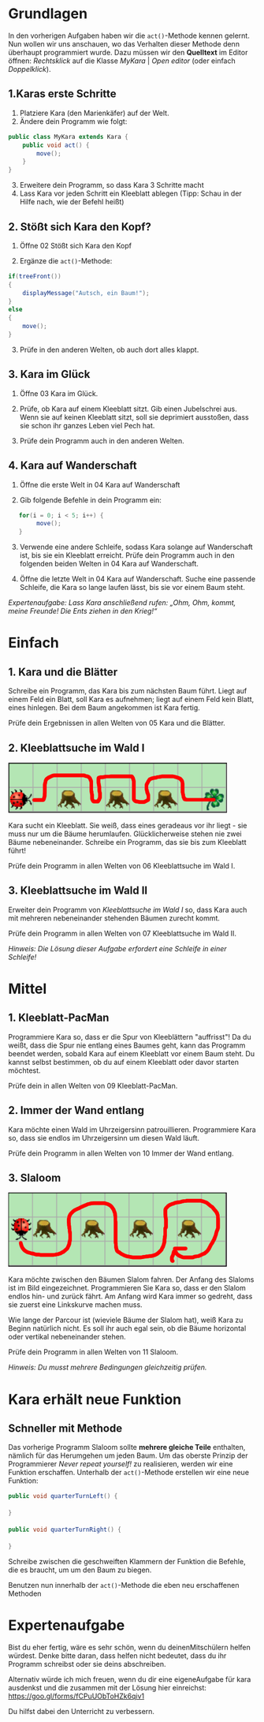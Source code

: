 # Grundlagen

In den vorherigen Aufgaben haben wir die `act()`-Methode kennen gelernt. Nun wollen wir uns anschauen, wo das Verhalten dieser Methode denn überhaupt programmiert wurde. Dazu müssen wir den **Quelltext** im Editor öffnen: *Rechtsklick* auf die Klasse *MyKara* | *Open editor* (oder einfach *Doppelklick*).

## 1.Karas erste Schritte

1. Platziere Kara (den Marienkäfer) auf der Welt.
2. Ändere dein Programm wie folgt:
```java
public class MyKara extends Kara {	
	public void act() {
		move();
	}
}
```
3. Erweitere dein Programm, so dass Kara 3 Schritte macht
4. Lass Kara vor jeden Schritt ein Kleeblatt ablegen (Tipp: Schau in der Hilfe nach, wie der Befehl heißt)


 

## 2. Stößt sich Kara den Kopf?

1. Öffne 02 Stößt sich Kara den Kopf

2. Ergänze die `act()`-Methode:


```java
if(treeFront()) 
{
	displayMessage("Autsch, ein Baum!");
} 
else 
{
	move();
}
```

3. Prüfe in den anderen Welten, ob auch dort alles klappt.


 

## 3. Kara im Glück

1. Öffne 03 Kara im Glück.

2. Prüfe, ob Kara auf einem Kleeblatt sitzt. Gib einen Jubelschrei aus. Wenn sie auf keinen Kleeblatt sitzt, soll sie deprimiert ausstoßen, dass sie schon ihr ganzes Leben viel Pech hat.

3. Prüfe dein Programm auch in den anderen Welten.


 

## 4. Kara auf Wanderschaft

1. Öffne die erste Welt in 04 Kara auf Wanderschaft 

2. Gib folgende Befehle in dein Programm ein:

```java
   for(i = 0; i < 5; i++) {
        move();
   }
```

3. Verwende eine andere Schleife, sodass Kara solange auf Wanderschaft ist, bis sie ein Kleeblatt erreicht. Prüfe dein Programm auch in den folgenden beiden Welten in 04 Kara auf Wanderschaft.

4. Öffne die letzte Welt in 04 Kara auf Wanderschaft. Suche eine passende Schleife, die Kara so lange laufen lässt, bis sie vor einem Baum steht.

*Expertenaufgabe: Lass Kara anschließend rufen: „Ohm, Ohm, kommt, meine Freunde! Die Ents ziehen in den Krieg!“*

 

# Einfach

## 1. Kara und die Blätter

Schreibe ein Programm, das Kara bis zum nächsten Baum führt. Liegt auf einem Feld ein Blatt, soll Kara es aufnehmen; liegt auf einem Feld kein Blatt, eines hinlegen. Bei dem Baum angekommen ist Kara fertig. 

Prüfe dein Ergebnissen in allen Welten von 05 Kara und die Blätter.



## 2. Kleeblattsuche im Wald I

![ohne-variabeln-06](img/ohne-variabeln-06.png)

Kara sucht ein Kleeblatt. Sie weiß, dass eines geradeaus vor ihr liegt - sie muss nur um die Bäume herumlaufen. Glücklicherweise stehen nie zwei Bäume nebeneinander. Schreibe ein Programm, das sie bis zum Kleeblatt führt!

Prüfe dein Programm in allen Welten von 06 Kleeblattsuche im Wald I.



## 3. Kleeblattsuche im Wald II

Erweiter dein Programm von *Kleeblattsuche im Wald I* so, dass Kara auch mit mehreren nebeneinander stehenden Bäumen zurecht kommt. 

Prüfe dein Programm in allen Welten von 07 Kleeblattsuche im Wald II.

*Hinweis: Die Lösung dieser Aufgabe erfordert eine Schleife in einer Schleife!* 




# Mittel

## 1. Kleeblatt-PacMan
Programmiere Kara so, dass er die Spur von Kleeblättern "auffrisst"! Da du weißt, dass die Spur nie entlang eines Baumes geht, kann das Programm beendet werden, sobald Kara auf einem Kleeblatt vor einem Baum steht. Du kannst selbst bestimmen, ob du auf einem Kleeblatt oder davor starten möchtest.

Prüfe dein in allen Welten von 09 Kleeblatt-PacMan.

## 2. Immer der Wand entlang
Kara möchte einen Wald im Uhrzeigersinn patrouillieren. Programmiere Kara so, dass sie endlos im Uhrzeigersinn um diesen Wald läuft.

Prüfe dein Programm in allen Welten von 10 Immer der Wand entlang.

## 3. Slaloom
![ohne-variabeln-11](img/ohne-variabeln-11.png)

Kara möchte zwischen den Bäumen Slalom fahren. Der Anfang des Slaloms ist im Bild eingezeichnet. Programmieren Sie Kara so, dass er den Slalom endlos hin- und zurück fährt. Am Anfang wird Kara immer so gedreht, dass sie zuerst eine Linkskurve machen muss.

Wie lange der Parcour ist (wieviele Bäume der Slalom hat), weiß Kara zu Beginn natürlich nicht. Es soll ihr auch egal sein, ob die Bäume horizontal oder vertikal nebeneinander stehen.

Prüfe dein Programm in allen Welten von 11 Slaloom.

*Hinweis: Du musst mehrere Bedingungen gleichzeitig prüfen.*

 

# Kara erhält neue Funktion

## Schneller mit Methode

Das vorherige Programm Slaloom sollte **mehrere gleiche Teile** enthalten, nämlich für das Herumgehen um jeden Baum. Um das oberste Prinzip der Programmierer *Never repeat yourself!* zu realisieren, werden wir eine Funktion erschaffen. Unterhalb der `act()`-Methode erstellen wir eine neue Funktion:

```java
public void quarterTurnLeft() {

}

public void quarterTurnRight() {

}
```

Schreibe zwischen die geschweiften Klammern der Funktion die Befehle, die es braucht, um um den Baum zu biegen.

Benutzen nun innerhalb der `act()`-Methode die eben neu erschaffenen Methoden 



# Expertenaufgabe

Bist du eher fertig, wäre es sehr schön, wenn du deinenMitschülern helfen würdest. Denke bitte daran, dass helfen nicht bedeutet, dass du ihr Programm schreibst oder sie deins abschreiben.

Alternativ würde ich mich freuen, wenn du dir eine eigeneAufgabe für kara ausdenkst und die zusammen mit der Lösung hier einreichst: <https://goo.gl/forms/fCPuUObToHZk6qiv1>

Du hilfst dabei den Unterricht zu verbessern.